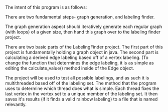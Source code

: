 The intent of this program is as follows:

There are two fundamental steps- graph generation, and labeling finder.

The graph generation aspect should iteratively generate each regular graph (with loops) of a given size, then hand this graph over to the labeling finder project.

There are two basic parts of the LabelingFinder project. The first part of this project is fundamentally holding a graph object in java. The second part is calculating a derived edge labeling based off of a vertex labeling. (To change the function that determines the edge labeling, it is as simple as editing the calculate_value() method inside of the Edge object.

The project will be used to test all possible labelings, and as such it is multithreaded based off of the labeling set. The method that the program uses to determine which thread does what is simple. Each thread fixes the last vertex in the vertex set to a unique member of the labeling set. It then saves it's results (if it finds a valid rainbow labeling) to a file that is named relevantly.